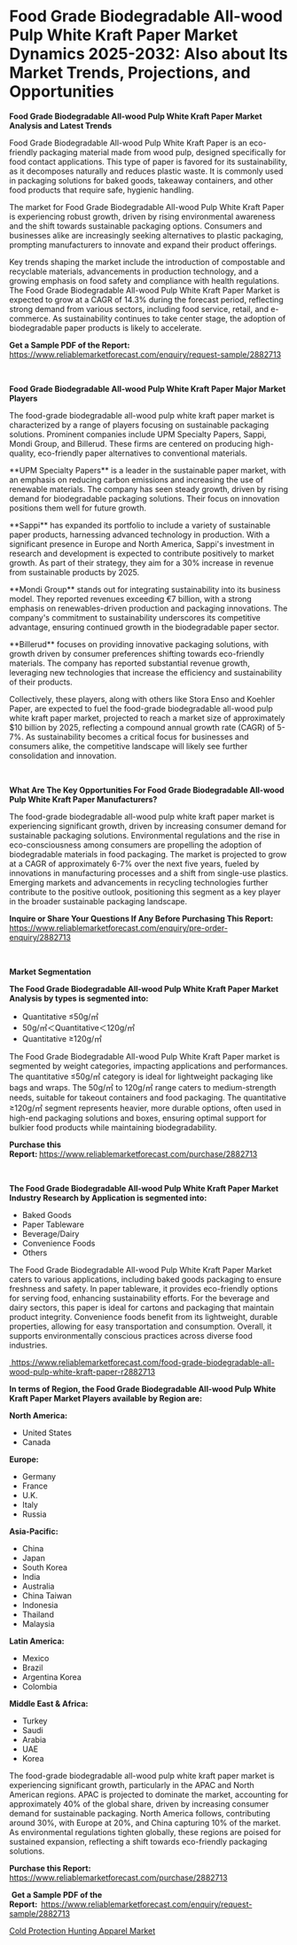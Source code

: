 <p><h1>Food Grade Biodegradable All-wood Pulp White Kraft Paper Market Dynamics 2025-2032: Also about Its Market Trends, Projections, and Opportunities</h1></p><p><strong>Food Grade Biodegradable All-wood Pulp White Kraft Paper Market Analysis and Latest Trends</strong></p>
<p><p>Food Grade Biodegradable All-wood Pulp White Kraft Paper is an eco-friendly packaging material made from wood pulp, designed specifically for food contact applications. This type of paper is favored for its sustainability, as it decomposes naturally and reduces plastic waste. It is commonly used in packaging solutions for baked goods, takeaway containers, and other food products that require safe, hygienic handling.</p><p>The market for Food Grade Biodegradable All-wood Pulp White Kraft Paper is experiencing robust growth, driven by rising environmental awareness and the shift towards sustainable packaging options. Consumers and businesses alike are increasingly seeking alternatives to plastic packaging, prompting manufacturers to innovate and expand their product offerings.</p><p>Key trends shaping the market include the introduction of compostable and recyclable materials, advancements in production technology, and a growing emphasis on food safety and compliance with health regulations. The Food Grade Biodegradable All-wood Pulp White Kraft Paper Market is expected to grow at a CAGR of 14.3% during the forecast period, reflecting strong demand from various sectors, including food service, retail, and e-commerce. As sustainability continues to take center stage, the adoption of biodegradable paper products is likely to accelerate.</p></p>
<p><strong>Get a Sample PDF of the Report:&nbsp;</strong> <a href="https://www.reliablemarketforecast.com/enquiry/request-sample/2882713?utm_campaign=3108&utm_medium=2&utm_source=Github&utm_content=ia&utm_term=13032025&utm_id=food-grade-biodegradable-all-wood-pulp-white-kraft-paper">https://www.reliablemarketforecast.com/enquiry/request-sample/2882713</a></p>
<p>&nbsp;</p>
<p><strong>Food Grade Biodegradable All-wood Pulp White Kraft Paper Major Market Players</strong></p>
<p><p>The food-grade biodegradable all-wood pulp white kraft paper market is characterized by a range of players focusing on sustainable packaging solutions. Prominent companies include UPM Specialty Papers, Sappi, Mondi Group, and Billerud. These firms are centered on producing high-quality, eco-friendly paper alternatives to conventional materials.</p><p>**UPM Specialty Papers** is a leader in the sustainable paper market, with an emphasis on reducing carbon emissions and increasing the use of renewable materials. The company has seen steady growth, driven by rising demand for biodegradable packaging solutions. Their focus on innovation positions them well for future growth.</p><p>**Sappi** has expanded its portfolio to include a variety of sustainable paper products, harnessing advanced technology in production. With a significant presence in Europe and North America, Sappi's investment in research and development is expected to contribute positively to market growth. As part of their strategy, they aim for a 30% increase in revenue from sustainable products by 2025.</p><p>**Mondi Group** stands out for integrating sustainability into its business model. They reported revenues exceeding €7 billion, with a strong emphasis on renewables-driven production and packaging innovations. The company's commitment to sustainability underscores its competitive advantage, ensuring continued growth in the biodegradable paper sector.</p><p>**Billerud** focuses on providing innovative packaging solutions, with growth driven by consumer preferences shifting towards eco-friendly materials. The company has reported substantial revenue growth, leveraging new technologies that increase the efficiency and sustainability of their products.</p><p>Collectively, these players, along with others like Stora Enso and Koehler Paper, are expected to fuel the food-grade biodegradable all-wood pulp white kraft paper market, projected to reach a market size of approximately $10 billion by 2025, reflecting a compound annual growth rate (CAGR) of 5-7%. As sustainability becomes a critical focus for businesses and consumers alike, the competitive landscape will likely see further consolidation and innovation.</p></p>
<p>&nbsp;</p>
<p><strong>What Are The Key Opportunities For Food Grade Biodegradable All-wood Pulp White Kraft Paper Manufacturers?</strong></p>
<p><p>The food-grade biodegradable all-wood pulp white kraft paper market is experiencing significant growth, driven by increasing consumer demand for sustainable packaging solutions. Environmental regulations and the rise in eco-consciousness among consumers are propelling the adoption of biodegradable materials in food packaging. The market is projected to grow at a CAGR of approximately 6-7% over the next five years, fueled by innovations in manufacturing processes and a shift from single-use plastics. Emerging markets and advancements in recycling technologies further contribute to the positive outlook, positioning this segment as a key player in the broader sustainable packaging landscape.</p></p>
<p><strong>Inquire or Share Your Questions If Any Before Purchasing This Report:</strong> <a href="https://www.reliablemarketforecast.com/enquiry/pre-order-enquiry/2882713?utm_campaign=3108&utm_medium=2&utm_source=Github&utm_content=ia&utm_term=13032025&utm_id=food-grade-biodegradable-all-wood-pulp-white-kraft-paper">https://www.reliablemarketforecast.com/enquiry/pre-order-enquiry/2882713</a></p>
<p>&nbsp;</p>
<p><strong>Market Segmentation</strong></p>
<p><strong>The Food Grade Biodegradable All-wood Pulp White Kraft Paper Market Analysis by types is segmented into:</strong></p>
<p><ul><li>Quantitative ≤50g/㎡</li><li>50g/㎡＜Quantitative＜120g/㎡</li><li>Quantitative ≥120g/㎡</li></ul></p>
<p><p>The Food Grade Biodegradable All-wood Pulp White Kraft Paper market is segmented by weight categories, impacting applications and performances. The quantitative ≤50g/㎡ category is ideal for lightweight packaging like bags and wraps. The 50g/㎡ to 120g/㎡ range caters to medium-strength needs, suitable for takeout containers and food packaging. The quantitative ≥120g/㎡ segment represents heavier, more durable options, often used in high-end packaging solutions and boxes, ensuring optimal support for bulkier food products while maintaining biodegradability.</p></p>
<p><strong>Purchase this Report:&nbsp;</strong><a href="https://www.reliablemarketforecast.com/purchase/2882713?utm_campaign=3108&utm_medium=2&utm_source=Github&utm_content=ia&utm_term=13032025&utm_id=food-grade-biodegradable-all-wood-pulp-white-kraft-paper">https://www.reliablemarketforecast.com/purchase/2882713</a></p>
<p>&nbsp;</p>
<p><strong>The Food Grade Biodegradable All-wood Pulp White Kraft Paper Market Industry Research by Application is segmented into:</strong></p>
<p><ul><li>Baked Goods</li><li>Paper Tableware</li><li>Beverage/Dairy</li><li>Convenience Foods</li><li>Others</li></ul></p>
<p><p>The Food Grade Biodegradable All-wood Pulp White Kraft Paper Market caters to various applications, including baked goods packaging to ensure freshness and safety. In paper tableware, it provides eco-friendly options for serving food, enhancing sustainability efforts. For the beverage and dairy sectors, this paper is ideal for cartons and packaging that maintain product integrity. Convenience foods benefit from its lightweight, durable properties, allowing for easy transportation and consumption. Overall, it supports environmentally conscious practices across diverse food industries.</p></p>
<p><a href="https://www.reliablemarketforecast.com/food-grade-biodegradable-all-wood-pulp-white-kraft-paper-r2882713?utm_campaign=3108&utm_medium=2&utm_source=Github&utm_content=ia&utm_term=13032025&utm_id=food-grade-biodegradable-all-wood-pulp-white-kraft-paper">&nbsp;https://www.reliablemarketforecast.com/food-grade-biodegradable-all-wood-pulp-white-kraft-paper-r2882713</a></p>
<p><strong>In terms of Region, the Food Grade Biodegradable All-wood Pulp White Kraft Paper Market Players available by Region are:</strong></p>
<p>
    <p> <strong> North America: </strong>
        <ul>
            <li>United States</li>
            <li>Canada</li>
        </ul>
        </p> 
    <p> <strong> Europe: </strong>
        <ul>
            <li>Germany</li>
            <li>France</li>
            <li>U.K.</li>
            <li>Italy</li>
            <li>Russia</li>
        </ul>
        </p> 
    <p> <strong> Asia-Pacific: </strong>
        <ul>
            <li>China</li>
            <li>Japan</li>
            <li>South Korea</li>
            <li>India</li>
            <li>Australia</li>
            <li>China Taiwan</li>
            <li>Indonesia</li>
            <li>Thailand</li>
            <li>Malaysia</li>
        </ul>
        </p> 
    <p> <strong> Latin America: </strong>
        <ul>
            <li>Mexico</li>
            <li>Brazil</li>
            <li>Argentina Korea</li>
            <li>Colombia</li>
        </ul>
        </p> 
    <p> <strong> Middle East & Africa: </strong>
        <ul>
            <li>Turkey</li>
            <li>Saudi</li>
            <li>Arabia</li>
            <li>UAE</li>
            <li>Korea</li>
        </ul>
    </p>
    </p>
<p><p>The food-grade biodegradable all-wood pulp white kraft paper market is experiencing significant growth, particularly in the APAC and North American regions. APAC is projected to dominate the market, accounting for approximately 40% of the global share, driven by increasing consumer demand for sustainable packaging. North America follows, contributing around 30%, with Europe at 20%, and China capturing 10% of the market. As environmental regulations tighten globally, these regions are poised for sustained expansion, reflecting a shift towards eco-friendly packaging solutions.</p></p>
<p><strong>Purchase this Report: </strong><a href="https://www.reliablemarketforecast.com/purchase/2882713?utm_campaign=3108&utm_medium=2&utm_source=Github&utm_content=ia&utm_term=13032025&utm_id=food-grade-biodegradable-all-wood-pulp-white-kraft-paper">https://www.reliablemarketforecast.com/purchase/2882713</a></p>
<p>&nbsp;<strong>Get a Sample PDF of the Report:&nbsp;&nbsp;</strong><a href="https://www.reliablemarketforecast.com/enquiry/request-sample/2882713?utm_campaign=3108&utm_medium=2&utm_source=Github&utm_content=ia&utm_term=13032025&utm_id=food-grade-biodegradable-all-wood-pulp-white-kraft-paper">https://www.reliablemarketforecast.com/enquiry/request-sample/2882713</a></p>
<p><strong></strong></p>
<p><p><a href="https://github.com/xtysizov/Market-Research-Report-List-1/blob/main/cold-protection-hunting-apparel-market.md?utm_campaign=3108&utm_medium=2&utm_source=Github&utm_content=ia&utm_term=13032025&utm_id=food-grade-biodegradable-all-wood-pulp-white-kraft-paper">Cold Protection Hunting Apparel Market</a></p></p>